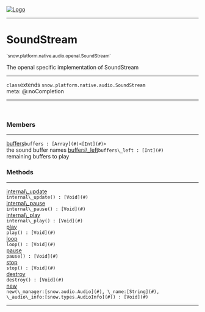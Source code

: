 
[![Logo](../../../../../../images/logo.png)](../../../../../../api/index.html)

---



<h1>SoundStream</h1>
<small>`snow.platform.native.audio.openal.SoundStream`</small>

The openal specific implementation of SoundStream

---

`class`extends <code><span>snow.platform.native.audio.SoundStream</span></code>
<span class="meta">
<br/>meta: @:noCompletion
</span>


---

&nbsp;
&nbsp;



<h3>Members</h3> <hr/><span class="member apipage">
                <a name="buffers"><a class="lift" href="#buffers">buffers</a></a><code class="signature apipage">buffers : [Array](#)&lt;[Int](#)&gt;</code><br/></span>
            <span class="small_desc_flat">the sound buffer names</span><span class="member apipage">
                <a name="buffers_left"><a class="lift" href="#buffers_left">buffers\_left</a></a><code class="signature apipage">buffers\_left : [Int](#)</code><br/></span>
            <span class="small_desc_flat">remaining buffers to play</span>





<h3>Methods</h3> <hr/><span class="method apipage">
            <a name="internal_update"><a class="lift" href="#internal_update">internal\_update</a></a> <div class="clear"></div><code class="signature apipage">internal\_update() : [Void](#)</code><br/><span class="small_desc_flat"></span>
        </span>
    <span class="method apipage">
            <a name="internal_pause"><a class="lift" href="#internal_pause">internal\_pause</a></a> <div class="clear"></div><code class="signature apipage">internal\_pause() : [Void](#)</code><br/><span class="small_desc_flat"></span>
        </span>
    <span class="method apipage">
            <a name="internal_play"><a class="lift" href="#internal_play">internal\_play</a></a> <div class="clear"></div><code class="signature apipage">internal\_play() : [Void](#)</code><br/><span class="small_desc_flat"></span>
        </span>
    <span class="method apipage">
            <a name="play"><a class="lift" href="#play">play</a></a> <div class="clear"></div><code class="signature apipage">play() : [Void](#)</code><br/><span class="small_desc_flat"></span>
        </span>
    <span class="method apipage">
            <a name="loop"><a class="lift" href="#loop">loop</a></a> <div class="clear"></div><code class="signature apipage">loop() : [Void](#)</code><br/><span class="small_desc_flat"></span>
        </span>
    <span class="method apipage">
            <a name="pause"><a class="lift" href="#pause">pause</a></a> <div class="clear"></div><code class="signature apipage">pause() : [Void](#)</code><br/><span class="small_desc_flat"></span>
        </span>
    <span class="method apipage">
            <a name="stop"><a class="lift" href="#stop">stop</a></a> <div class="clear"></div><code class="signature apipage">stop() : [Void](#)</code><br/><span class="small_desc_flat"></span>
        </span>
    <span class="method apipage">
            <a name="destroy"><a class="lift" href="#destroy">destroy</a></a> <div class="clear"></div><code class="signature apipage">destroy() : [Void](#)</code><br/><span class="small_desc_flat"></span>
        </span>
    <span class="method apipage">
            <a name="new"><a class="lift" href="#new">new</a></a> <div class="clear"></div><code class="signature apipage">new(\_manager:[snow.audio.Audio](#)<span></span>, \_name:[String](#)<span></span>, \_audio\_info:[snow.types.AudioInfo](#)<span></span>) : [Void](#)</code><br/><span class="small_desc_flat"></span>
        </span>
    





---

&nbsp;
&nbsp;
&nbsp;
&nbsp;